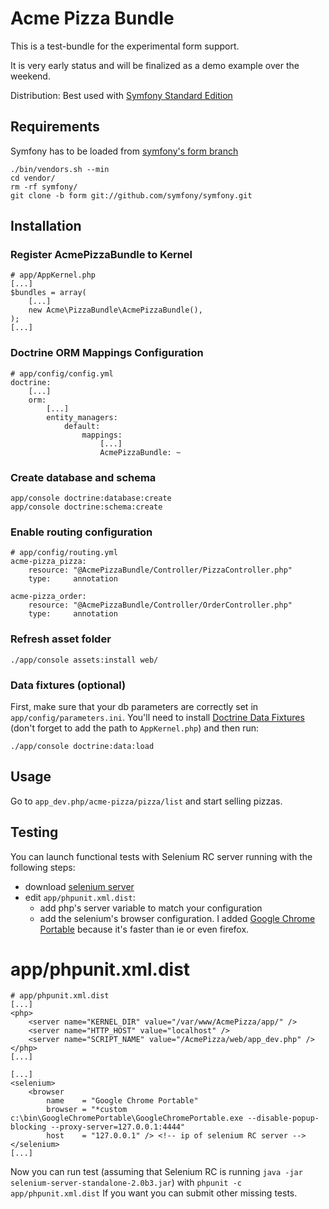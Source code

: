
Acme Pizza Bundle
=================

This is a test-bundle for the experimental form support.

It is very early status and will be finalized as a demo example over the weekend.

Distribution: Best used with [Symfony Standard Edition](https://github.com/symfony/symfony-standard)

Requirements
------------

Symfony has to be loaded from [symfony's form branch](https://github.com/symfony/symfony/commits/form)

    ./bin/vendors.sh --min
    cd vendor/
    rm -rf symfony/
    git clone -b form git://github.com/symfony/symfony.git

Installation
------------

### Register AcmePizzaBundle to Kernel

    # app/AppKernel.php
    [...]
    $bundles = array(
        [...]
        new Acme\PizzaBundle\AcmePizzaBundle(),
    );
    [...]

### Doctrine ORM Mappings Configuration

    # app/config/config.yml
    doctrine:
        [...]
        orm:
            [...]
            entity_managers:
                default:
                    mappings:
                        [...]
                        AcmePizzaBundle: ~

### Create database and schema

    app/console doctrine:database:create
    app/console doctrine:schema:create

### Enable routing configuration

    # app/config/routing.yml
    acme-pizza_pizza:
        resource: "@AcmePizzaBundle/Controller/PizzaController.php"
        type:     annotation
    
    acme-pizza_order:
        resource: "@AcmePizzaBundle/Controller/OrderController.php"
        type:     annotation

### Refresh asset folder

    ./app/console assets:install web/

### Data fixtures (optional)

First, make sure that your db parameters are correctly set in `app/config/parameters.ini`.
You'll need to install [Doctrine Data Fixtures](git://github.com/doctrine/data-fixtures.git)
(don't forget to add the path to `AppKernel.php`) and then run:

    ./app/console doctrine:data:load

Usage
-----

Go to `app_dev.php/acme-pizza/pizza/list` and start selling pizzas.

Testing
-------

You can launch functional tests with Selenium RC server running with the following
steps:

-   download [selenium server](http://selenium.googlecode.com/files/selenium-server-standalone-2.0b3.jar)
-   edit `app/phpunit.xml.dist`:
    -   add php's server variable to match your configuration
    -   add the selenium's browser configuration. I added [Google Chrome Portable]()
        because it's faster than ie or even firefox.

# app/phpunit.xml.dist

    # app/phpunit.xml.dist
    [...]
    <php>
        <server name="KERNEL_DIR" value="/var/www/AcmePizza/app/" />
        <server name="HTTP_HOST" value="localhost" />
        <server name="SCRIPT_NAME" value="/AcmePizza/web/app_dev.php" />
    </php>
    [...]

    [...]
    <selenium>
        <browser
            name    = "Google Chrome Portable"
            browser = "*custom c:\bin\GoogleChromePortable\GoogleChromePortable.exe --disable-popup-blocking --proxy-server=127.0.0.1:4444"
            host    = "127.0.0.1" /> <!-- ip of selenium RC server -->
    </selenium>
    [...]

Now you can run test (assuming that Selenium RC is running `java -jar selenium-server-standalone-2.0b3.jar`) with `phpunit -c app/phpunit.xml.dist`
If you want you can submit other missing tests.
